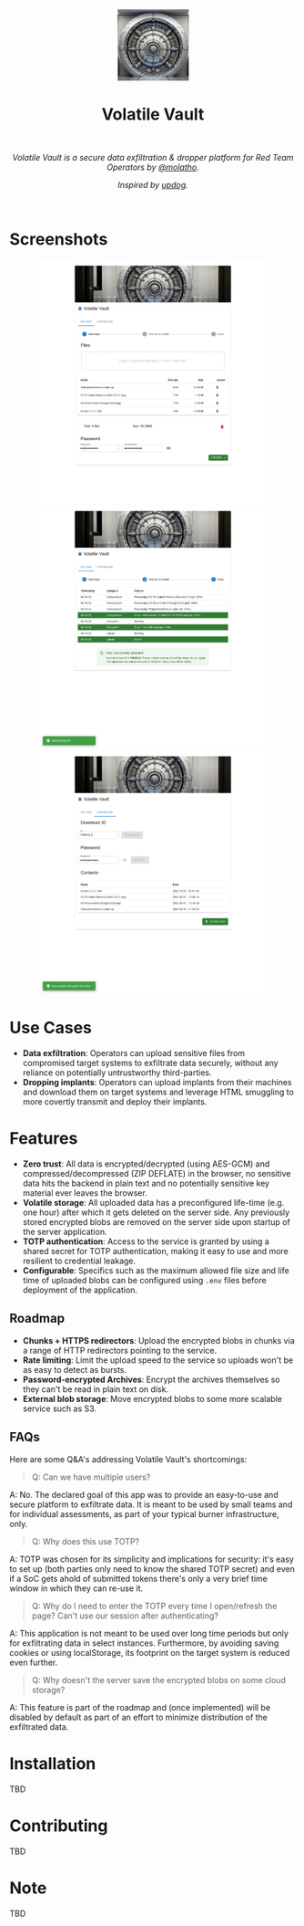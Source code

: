 <div align="center">
  <img width="125px" src="client/public/logo192.png" />
  <h1>Volatile Vault</h1>
  <br/>

  <p><i>Volatile Vault is a secure data exfiltration & dropper platform for Red Team Operators by <a href="https://github.com/molatho">@molatho</a>.</i></p>
  <p><i>Inspired by <a href="https://github.com/sc0tfree/updog">updog</a>.</i></p>
  <br />
  
</div>

# Screenshots
<div align="center">
  <img width="400px" src="screenshots/screenshot1-select.png" />
  <img width="400px" src="screenshots/screenshot2-upload.png" />
  <img width="400px" src="screenshots/screenshot3-download.png"  />
</div>

# Use Cases

* **Data exfiltration**: Operators can upload sensitive files from compromised target systems to exfiltrate data securely, without any reliance on potentially untrustworthy third-parties.
* **Dropping implants**: Operators can upload implants from their machines and download them on target systems and leverage HTML smuggling to more covertly transmit and deploy their implants. 

# Features

* **Zero trust**: All data is encrypted/decrypted (using AES-GCM) and compressed/decompressed (ZIP DEFLATE) in the browser, no sensitive data hits the backend in plain text and no potentially sensitive key material ever leaves the browser.
* **Volatile storage**: All uploaded data has a preconfigured life-time (e.g. one hour) after which it gets deleted on the server side. Any previously stored encrypted blobs are removed on the server side upon startup of the server application.
* **TOTP authentication**: Access to the service is granted by using a shared secret for TOTP authentication, making it easy to use and more resilient to credential leakage.
* **Configurable**: Specifics such as the maximum allowed file size and life time of uploaded blobs can be configured using `.env` files before deployment of the application.

## Roadmap
* **Chunks + HTTPS redirectors**: Upload the encrypted blobs in chunks via a range of HTTP redirectors pointing to the service.
* **Rate limiting**: Limit the upload speed to the service so uploads won't be as easy to detect as bursts.
* **Password-encrypted Archives**: Encrypt the archives themselves so they can't be read in plain text on disk.
* **External blob storage**: Move encrypted blobs to some more scalable service such as S3.

## FAQs

Here are some Q&A's addressing Volatile Vault's shortcomings:

> Q: Can we have multiple users?

A: No. The declared goal of this app was to provide an easy-to-use and secure platform to exfiltrate data. It is meant to be used by small teams and for individual assessments, as part of your typical burner infrastructure, only.

> Q: Why does this use TOTP?

A: TOTP was chosen for its simplicity and implications for security: it's easy to set up (both parties only need to know the shared TOTP secret) and even if a SoC gets ahold of submitted tokens there's only a very brief time window in which they can re-use it.

> Q: Why do I need to enter the TOTP every time I open/refresh the page? Can't use our session after authenticating?

A: This application is not meant to be used over long time periods but only for exfiltrating data in select instances. Furthermore, by avoiding saving cookies or using localStorage, its footprint on the target system is reduced even further.

> Q: Why doesn't the server save the encrypted blobs on some cloud storage?

A: This feature is part of the roadmap and (once implemented) will be disabled by default as part of an effort to minimize distribution of the exfiltrated data.


# Installation

TBD

# Contributing

TBD

# Note

TBD